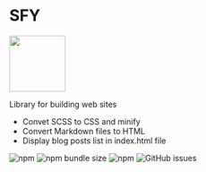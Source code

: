 # SFY
<img src="./logo.svg" width="100px" />

Library for building web sites


- Convet SCSS to CSS and minify
- Convert Markdown files to HTML
- Display blog posts list in index.html file

![npm](https://img.shields.io/npm/v/sfy)
![npm bundle size](https://img.shields.io/bundlephobia/min/sfy)
![npm](https://img.shields.io/npm/dm/sfy)
![GitHub issues](https://img.shields.io/github/issues/BrsJsk/sfy)
